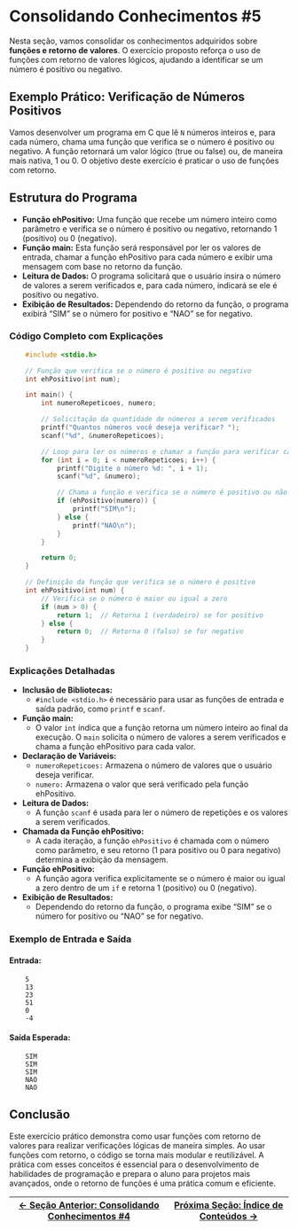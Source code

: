 # Consolidando Conhecimentos #5

Nesta seção, vamos consolidar os conhecimentos adquiridos sobre **funções e retorno de valores**. O exercício proposto reforça o uso de funções com retorno de valores lógicos, ajudando a identificar se um número é positivo ou negativo.

## Exemplo Prático: Verificação de Números Positivos

Vamos desenvolver um programa em C que lê `N` números inteiros e, para cada número, chama uma função que verifica se o número é positivo ou negativo. A função retornará um valor lógico (true ou false) ou, de maneira mais nativa, 1 ou 0. O objetivo deste exercício é praticar o uso de funções com retorno.

## Estrutura do Programa

-   **Função ehPositivo:** Uma função que recebe um número inteiro como parâmetro e verifica se o número é positivo ou negativo, retornando 1 (positivo) ou 0 (negativo).
-   **Função main:** Esta função será responsável por ler os valores de entrada, chamar a função ehPositivo para cada número e exibir uma mensagem com base no retorno da função.
-   **Leitura de Dados:** O programa solicitará que o usuário insira o número de valores a serem verificados e, para cada número, indicará se ele é positivo ou negativo.
-   **Exibição de Resultados:** Dependendo do retorno da função, o programa exibirá “SIM” se o número for positivo e “NAO” se for negativo.

### Código Completo com Explicações

```c
    #include <stdio.h>

    // Função que verifica se o número é positivo ou negativo
    int ehPositivo(int num);

    int main() {
        int numeroRepeticoes, numero;

        // Solicitação da quantidade de números a serem verificados
        printf("Quantos números você deseja verificar? ");
        scanf("%d", &numeroRepeticoes);

        // Loop para ler os números e chamar a função para verificar cada um
        for (int i = 0; i < numeroRepeticoes; i++) {
            printf("Digite o número %d: ", i + 1);
            scanf("%d", &numero);

            // Chama a função e verifica se o número é positivo ou não
            if (ehPositivo(numero)) {
                printf("SIM\n");
            } else {
                printf("NAO\n");
            }
        }

        return 0;
    }

    // Definição da função que verifica se o número é positivo
    int ehPositivo(int num) {
        // Verifica se o número é maior ou igual a zero
        if (num > 0) {
            return 1;  // Retorna 1 (verdadeiro) se for positivo
        } else {
            return 0;  // Retorna 0 (falso) se for negativo
        }
    }
```

### Explicações Detalhadas

-   **Inclusão de Bibliotecas:**
    -   `#include <stdio.h>` é necessário para usar as funções de entrada e saída padrão, como `printf` e `scanf`.
-   **Função main:**
    -   O valor `int` indica que a função retorna um número inteiro ao final da execução. O `main` solicita o número de valores a serem verificados e chama a função ehPositivo para cada valor.
-   **Declaração de Variáveis:**
    -   `numeroRepeticoes:` Armazena o número de valores que o usuário deseja verificar.
    -   `numero:` Armazena o valor que será verificado pela função ehPositivo.
-   **Leitura de Dados:**
    -   A função `scanf` é usada para ler o número de repetições e os valores a serem verificados.
-   **Chamada da Função ehPositivo:**
    -   A cada iteração, a função `ehPositivo` é chamada com o número como parâmetro, e seu retorno (1 para positivo ou 0 para negativo) determina a exibição da mensagem.
-   **Função ehPositivo:**
    -   A função agora verifica explicitamente se o número é maior ou igual a zero dentro de um `if` e retorna 1 (positivo) ou 0 (negativo).
-   **Exibição de Resultados:**
    -   Dependendo do retorno da função, o programa exibe “SIM” se o número for positivo ou “NAO” se for negativo.

### Exemplo de Entrada e Saída

#### Entrada:

```plaintext
    5
    13
    23
    51
    0
    -4
```

#### Saída Esperada:

```plaintext
    SIM
    SIM
    SIM
    NAO
    NAO
```

## Conclusão

Este exercício prático demonstra como usar funções com retorno de valores para realizar verificações lógicas de maneira simples. Ao usar funções com retorno, o código se torna mais modular e reutilizável. A prática com esses conceitos é essencial para o desenvolvimento de habilidades de programação e prepara o aluno para projetos mais avançados, onde o retorno de funções é uma prática comum e eficiente.

| [← Seção Anterior: Consolidando Conhecimentos #4](https://github.com/arturbomtempo-dev/programming-logic-course/blob/main/materiais/06-modularizacao/06.04-consolidando-conhecimentos-04.md) | [Próxima Seção: Índice de Conteúdos →](https://github.com/arturbomtempo-dev/programming-logic-course) |
| ---------------------------------------------------------------------------------------------------------------------------------------------------------------------------------------------- | ------------------------------------------------------------------------------------------------------- |

